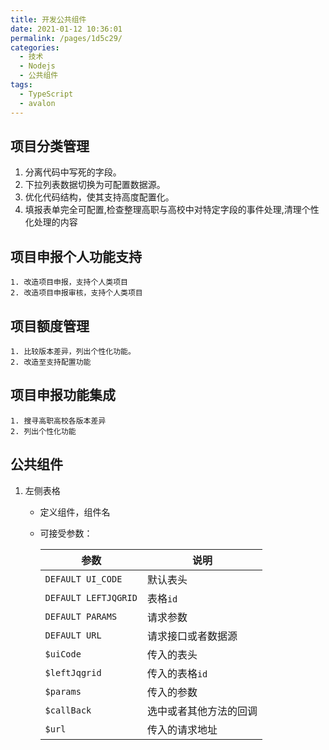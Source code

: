```yaml
---
title: 开发公共组件
date: 2021-01-12 10:36:01
permalink: /pages/1d5c29/
categories:
  - 技术
  - Nodejs
  - 公共组件
tags:
  - TypeScript
  - avalon
---
```

## 项目分类管理

1. 分离代码中写死的字段。
2. 下拉列表数据切换为可配置数据源。
3. 优化代码结构，使其支持高度配置化。
4. 填报表单完全可配置,检查整理高职与高校中对特定字段的事件处理,清理个性化处理的内容

## 项目申报个人功能支持

 	1. 改造项目申报，支持个人类项目
 	2. 改造项目申报审核，支持个人类项目

## 项目额度管理

 	1. 比较版本差异，列出个性化功能。
 	2. 改造至支持配置功能

## 项目申报功能集成

 	1. 搜寻高职高校各版本差异
 	2. 列出个性化功能

## 公共组件

1. 左侧表格
   - 定义组件，组件名

   - 可接受参数：

     | 参数                 | 说明                   |
     | -------------------- | ---------------------- |
     | `DEFAULT UI_CODE`    | 默认表头               |
     | `DEFAULT LEFTJQGRID` | 表格`id`               |
     | `DEFAULT PARAMS`     | 请求参数               |
     | `DEFAULT URL`        | 请求接口或者数据源     |
     | `$uiCode`            | 传入的表头             |
     | `$leftJqgrid`        | 传入的表格`id`         |
     | `$params`            | 传入的参数             |
     | `$callBack`          | 选中或者其他方法的回调 |
     | `$url`               | 传入的请求地址         |

     


